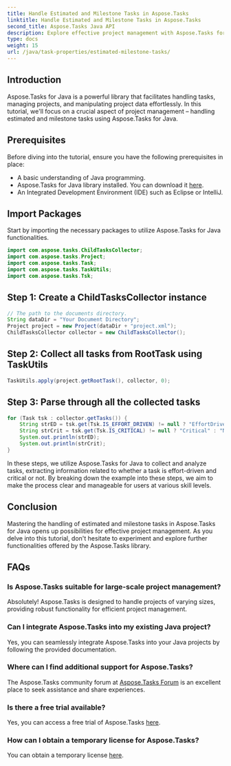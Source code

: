 ```yaml
---
title: Handle Estimated and Milestone Tasks in Aspose.Tasks
linktitle: Handle Estimated and Milestone Tasks in Aspose.Tasks
second_title: Aspose.Tasks Java API
description: Explore effective project management with Aspose.Tasks for Java. Handle estimated and milestone tasks effortlessly. Download the library now!
type: docs
weight: 15
url: /java/task-properties/estimated-milestone-tasks/
---
```

## Introduction
Aspose.Tasks for Java is a powerful library that facilitates handling tasks, managing projects, and manipulating project data effortlessly. In this tutorial, we'll focus on a crucial aspect of project management – handling estimated and milestone tasks using Aspose.Tasks for Java.
## Prerequisites
Before diving into the tutorial, ensure you have the following prerequisites in place:
- A basic understanding of Java programming.
- Aspose.Tasks for Java library installed. You can download it [here](https://releases.aspose.com/tasks/java/).
- An Integrated Development Environment (IDE) such as Eclipse or IntelliJ.
## Import Packages
Start by importing the necessary packages to utilize Aspose.Tasks for Java functionalities.
```java
import com.aspose.tasks.ChildTasksCollector;
import com.aspose.tasks.Project;
import com.aspose.tasks.Task;
import com.aspose.tasks.TaskUtils;
import com.aspose.tasks.Tsk;

```
## Step 1: Create a ChildTasksCollector instance
```java
// The path to the documents directory.
String dataDir = "Your Document Directory";
Project project = new Project(dataDir + "project.xml");
ChildTasksCollector collector = new ChildTasksCollector();
```
## Step 2: Collect all tasks from RootTask using TaskUtils
```java
TaskUtils.apply(project.getRootTask(), collector, 0);
```
## Step 3: Parse through all the collected tasks
```java
for (Task tsk : collector.getTasks()) {
    String strED = tsk.get(Tsk.IS_EFFORT_DRIVEN) != null ? "EffortDriven" : "Non-EffortDriven";
    String strCrit = tsk.get(Tsk.IS_CRITICAL) != null ? "Critical" : "Non-Critical";
    System.out.println(strED);
    System.out.println(strCrit);
}
```
In these steps, we utilize Aspose.Tasks for Java to collect and analyze tasks, extracting information related to whether a task is effort-driven and critical or not.
By breaking down the example into these steps, we aim to make the process clear and manageable for users at various skill levels.
## Conclusion
Mastering the handling of estimated and milestone tasks in Aspose.Tasks for Java opens up possibilities for effective project management. As you delve into this tutorial, don't hesitate to experiment and explore further functionalities offered by the Aspose.Tasks library.

## FAQs
### Is Aspose.Tasks suitable for large-scale project management?
Absolutely! Aspose.Tasks is designed to handle projects of varying sizes, providing robust functionality for efficient project management.
### Can I integrate Aspose.Tasks into my existing Java project?
Yes, you can seamlessly integrate Aspose.Tasks into your Java projects by following the provided documentation.
### Where can I find additional support for Aspose.Tasks?
The Aspose.Tasks community forum at [Aspose.Tasks Forum](https://forum.aspose.com/c/tasks/15) is an excellent place to seek assistance and share experiences.
### Is there a free trial available?
Yes, you can access a free trial of Aspose.Tasks [here](https://releases.aspose.com/).
### How can I obtain a temporary license for Aspose.Tasks?
You can obtain a temporary license [here](https://purchase.aspose.com/temporary-license/).
